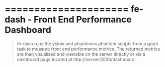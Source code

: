 =====================
fe-dash - Front End Performance Dashboard
=====================

> fe-dash runs the yslow and phantomas phantom scripts from a grunt task to measure front end performance metrics. The returned metrics are then visualized and 
viewable on the server directly or via a dashboard page located at http://server:3000/dashboard

